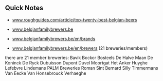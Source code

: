 
## Quick Notes

- www.roughguides.com/article/top-twenty-best-belgian-beers

- www.belgianfamilybrewers.be
- www.belgianfamilybrewers.be/en/brands
- www.belgianfamilybrewers.be/en/brewers  (21 breweries/members)

 there are 21 member breweries:
Bavik
Bockor
Bosteels
De Halve Maan
De Koninck
De Ryck
Dubuisson
Dupont
Duvel Moortgat
Het Anker
Huyghe
Lefebvre
Lindemans
PALM Breweries
Roman
Sint Bernard
Silly
Timmermans
Van Eecke
Van Honsebrouck
Verhaeghe

